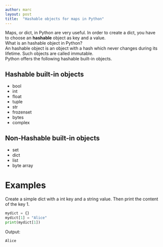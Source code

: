 ```yaml
---
author: marc
layout: post
title:  "Hashable objects for maps in Python"
---
```


Maps, or dict, in Python are very useful. In order to create a dict, you have to choose an **hashable** object as key and a value.  
What is an hashable object in Python?  
An hashable object is an object with a hash which never changes during its lifetime. Such objects are called immutable.  
Python offers the following hashable built-in objects.

## Hashable built-in objects

- bool       
- int   
- float            
- tuple       
- str 
- frozenset 
- bytes 
- complex 

## Non-Hashable built-in objects

- set 
- dict 
- list    
- byte array 

# Examples

Create a simple dict with a int key and a string value. Then print the content of the key 1.
```python
mydict = {}
mydict[1] = "Alice"
print(mydict[1])
```
Output:
```bash
Alice
```